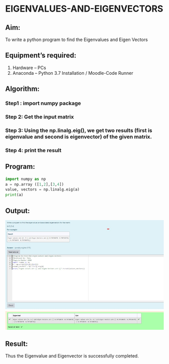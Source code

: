 # EIGENVALUES-AND-EIGENVECTORS
## Aim:
To write a python program to find the Eigenvalues and Eigen Vectors
## Equipment’s required:
1. 	Hardware – PCs
2. 	Anaconda – Python 3.7 Installation / Moodle-Code Runner
## Algorithm:
### Step1 : import numpy package
### Step 2: Get the input matrix
### Step 3: Using the np.linalg.eig(),  we get two results (first is eigenvalue and second is eigenvector) of the given matrix.
### Step 4: print the result

## Program:

```python
import numpy as np
a = np.array ([1,2],[3,4]) 
value, vectors = np.linalg.eig(a)
print(a)
```

## Output:
![output1](./eigen1.jpg)



## Result:
Thus the Eigenvalue and Eigenvector is successfully completed.
